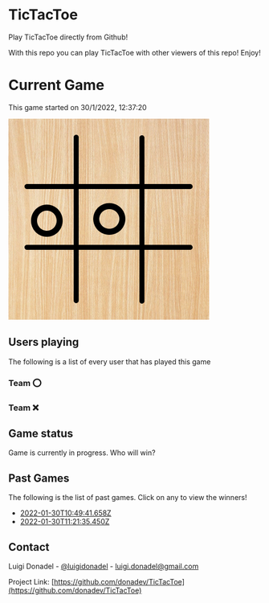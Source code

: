 # TicTacToe

Play TicTacToe directly from Github!

With this repo you can play TicTacToe with other viewers of this repo! Enjoy!

# Current Game

This game started on 30/1/2022, 12:37:20

![alt text](https://github.com/donadev/TicTacToe/blob/main/games/current/output.png?raw=true)

## Users playing
The following is a list of every user that has played this game
### Team ⭕️



### Team ❌




## Game status
Game is currently in progress. Who will win?


## Past Games 
The following is the list of past games. Click on any to view the winners!

- [2022-01-30T10:49:41.658Z](https://github.com/donadev/TicTacToe/blob/main/games/2022-01-30T10:49:41.658Z)
- [2022-01-30T11:21:35.450Z](https://github.com/donadev/TicTacToe/blob/main/games/2022-01-30T11:21:35.450Z)


<!-- CONTACT -->
## Contact

Luigi Donadel - [@luigidonadel](https://twitter.com/luigidonadel) - luigi.donadel@gmail.com

Project Link: [https://github.com/donadev/TicTacToe](https://github.com/donadev/TicTacToe)

